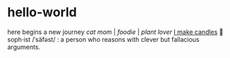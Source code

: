 # hello-world
here begins a new journey
*cat mom* | *foodie* | *plant lover*
[I make candles](https://www.mirilights.onuniverse.com)
:new_moon_with_face: 
soph·ist
/ˈsäfəst/
: a person who reasons with clever but fallacious arguments.
